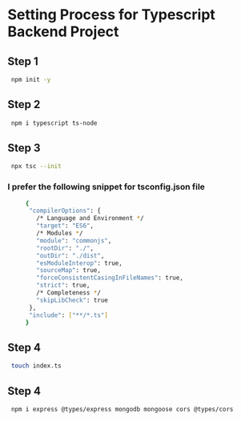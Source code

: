 # Setting Process for Typescript Backend Project

## Step 1

```bash
 npm init -y
```

## Step 2

```bash
 npm i typescript ts-node
```


## Step 3

```bash
 npx tsc --init
```

### I prefer the following snippet for tsconfig.json file

```bash
     {
      "compilerOptions": {
        /* Language and Environment */
        "target": "ES6",                                 
        /* Modules */
        "module": "commonjs",  
        "rootDir": "./",                                
        "outDir": "./dist",
        "esModuleInterop": true,
        "sourceMap": true,
        "forceConsistentCasingInFileNames": true,
        "strict": true,                                  
        /* Completeness */
        "skipLibCheck": true       
      },
      "include": ["**/*.ts"]
     }
```

## Step 4

```bash
 touch index.ts
```


## Step 4

```bash
 npm i express @types/express mongodb mongoose cors @types/cors
```
